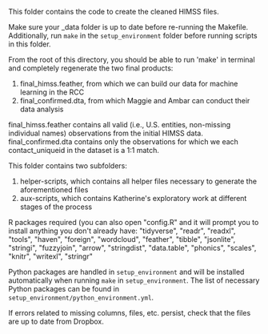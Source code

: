 This folder contains the code to create the cleaned HIMSS files.

Make sure your _data folder is up to date before re-running the Makefile.
Additionally, run `make` in the `setup_environment` folder before running scripts in this folder.

From the root of this directory, you should be able to run 'make' in terminal
and completely regenerate the two final products:
1) final_himss.feather, from which we can build our data for machine learning 
in the RCC
2) final_confirmed.dta, from which Maggie and Ambar can conduct their data
analysis

final_himss.feather contains all valid (i.e., U.S. entities, non-missing individual names) observations from the initial HIMSS data. final_confirmed.dta contains only the observations for which we each contact_uniqueid in the dataset is a 1:1 match.

This folder contains two subfolders:
1) helper-scripts, which contains all helper files necessary to generate the
aforementioned files
2) aux-scripts, which contains Katherine's exploratory work at different stages
of the process

R packages required (you can also open "config.R" and it will prompt you to install anything you don't already have: 
"tidyverse",
  "readr",
  "readxl",
  "tools",
  "haven",
  "foreign",
  "wordcloud",
  "feather",
  "tibble",
  "jsonlite",
  "stringi",
  "fuzzyjoin",
  "arrow",
  "stringdist",
  "data.table",
  "phonics",
  "scales",
  "knitr",
  "writexl",
  "stringr"

Python packages are handled in `setup_environment` and will be installed automatically when running `make` in `setup_environment`. The list of necessary Python packages can be found in `setup_environment/python_environment.yml`.

If errors related to missing columns, files, etc. persist, check that the files are up to date from Dropbox.
